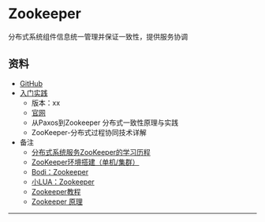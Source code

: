 #   Zookeeper

分布式系统组件信息统一管理并保证一致性，提供服务协调

##  资料

-   [GitHub](https://github.com/apache/zookeeper)
-   [入门实践](action/README.md)
    -   版本：xx
    -   [官网](https://zookeeper.apache.org/)
    -   从Paxos到Zookeeper  分布式一致性原理与实践
    -   ZooKeeper-分布式过程协同技术详解
-   备注
    -   [分布式系统服务ZooKeeper的学习历程](https://github.com/llohellohe/zookeeper)
    -   [ZooKeeper环境搭建（单机/集群）](https://www.cnblogs.com/EasonJim/p/7482961.html)
    -   [Bodi：Zookeeper](https://www.cnblogs.com/raphael5200/category/800894.html)
    -   [小LUA：Zookeeper](https://www.cnblogs.com/LUA123/category/1040229.html)
    -   [Zookeeper教程](https://www.w3cschool.cn/zookeeper/)
    -   [Zookeeper 原理](https://www.cnblogs.com/cnmenglang/p/6230488.html)

----

